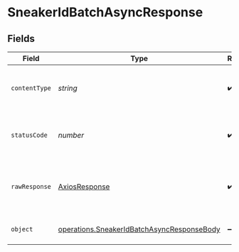 # SneakerIdBatchAsyncResponse


## Fields

| Field                                                                                                    | Type                                                                                                     | Required                                                                                                 | Description                                                                                              |
| -------------------------------------------------------------------------------------------------------- | -------------------------------------------------------------------------------------------------------- | -------------------------------------------------------------------------------------------------------- | -------------------------------------------------------------------------------------------------------- |
| `contentType`                                                                                            | *string*                                                                                                 | :heavy_check_mark:                                                                                       | HTTP response content type for this operation                                                            |
| `statusCode`                                                                                             | *number*                                                                                                 | :heavy_check_mark:                                                                                       | HTTP response status code for this operation                                                             |
| `rawResponse`                                                                                            | [AxiosResponse](https://axios-http.com/docs/res_schema)                                                  | :heavy_check_mark:                                                                                       | Raw HTTP response; suitable for custom response parsing                                                  |
| `object`                                                                                                 | [operations.SneakerIdBatchAsyncResponseBody](../../models/operations/sneakeridbatchasyncresponsebody.md) | :heavy_minus_sign:                                                                                       | Successfully queued inference                                                                            |